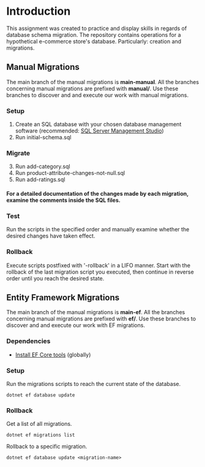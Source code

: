 # Introduction
This assignment was created to practice and display skills in regards of database schema migration.
The repository contains operations for a hypothetical e-commerce store's database. Particularly: creation and migrations.

## Manual Migrations

The main branch of the manual migrations is **main-manual**. All the branches concerning manual migrations are prefixed with **manual/**. Use these branches to discover and and execute our work with manual migrations.

### Setup
1. Create an SQL database with your chosen database management software (recommended: [SQL Server Management Studio](https://learn.microsoft.com/en-us/sql/ssms/download-sql-server-management-studio-ssms?view=sql-server-ver16))
2. Run initial-schema.sql

### Migrate

3. Run add-category.sql
4. Run product-attribute-changes-not-null.sql
5. Run add-ratings.sql

#### For a detailed documentation of the changes made by each migration, examine the comments inside the SQL files.

### Test
Run the scripts in the specified order and manually examine whether the desired changes have taken effect.

### Rollback
Execute scripts postfixed with '-rollback' in a LIFO manner. Start with the rollback of the last migration script you executed, then continue in reverse order until you reach the desired state.

## Entity Framework Migrations

The main branch of the manual migrations is **main-ef**. All the branches concerning manual migrations are prefixed with **ef/**. Use these branches to discover and and execute our work with EF migrations.

### Dependencies
- [Install EF Core tools](https://learn.microsoft.com/en-us/ef/core/cli/dotnet) (globally)

### Setup
Run the migrations scripts to reach the current state of the database.
```
dotnet ef database update
```

### Rollback
Get a list of all migrations.
```
dotnet ef migrations list
```

Rollback to a specific migration.
```
dotnet ef database update <migration-name>
```

